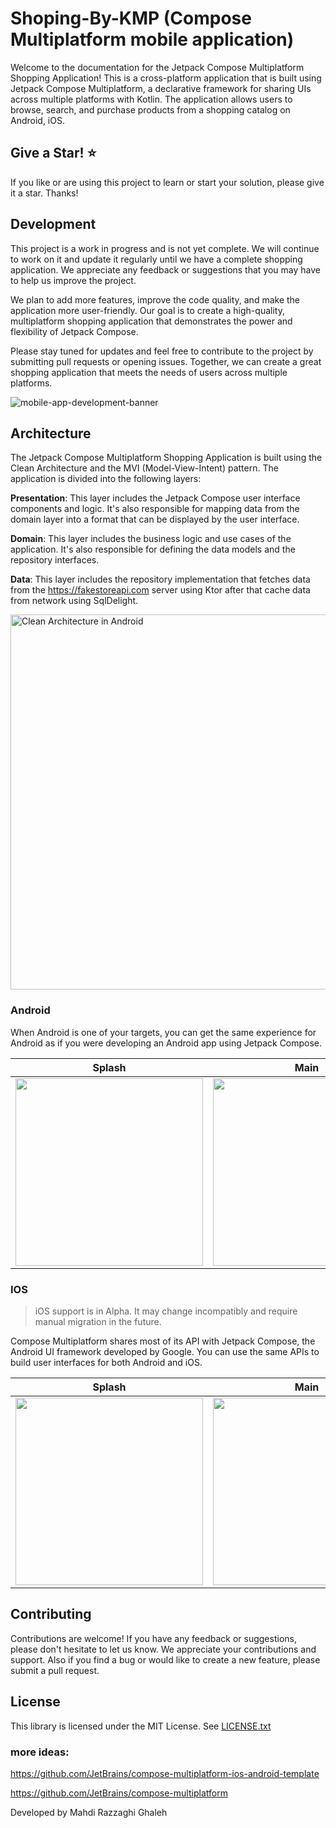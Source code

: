 # Shoping-By-KMP (Compose Multiplatform mobile application)

Welcome to the documentation for the Jetpack Compose Multiplatform Shopping Application! 
This is a cross-platform application that is built using Jetpack Compose Multiplatform, a declarative framework for sharing UIs across multiple platforms with Kotlin. 
The application allows users to browse, search, and purchase products from a shopping catalog on Android, iOS.

## Give a Star! ⭐
If you like or are using this project to learn or start your solution, please give it a star. Thanks!

## Development
This project is a work in progress and is not yet complete. 
We will continue to work on it and update it regularly until we have a complete shopping application. 
We appreciate any feedback or suggestions that you may have to help us improve the project.

We plan to add more features, improve the code quality, and make the application more user-friendly. 
Our goal is to create a high-quality, multiplatform shopping application that demonstrates the power and flexibility of Jetpack Compose.

Please stay tuned for updates and feel free to contribute to the project by submitting pull requests or opening issues. 
Together, we can create a great shopping application that meets the needs of users across multiple platforms.

![mobile-app-development-banner](https://user-images.githubusercontent.com/61207818/232203047-54940b08-d53f-41ce-a313-483a5fbeb9d3.jpg)

## Architecture
The Jetpack Compose Multiplatform Shopping Application is built using the Clean Architecture and the MVI (Model-View-Intent) pattern. 
The application is divided into the following layers:

**Presentation**: This layer includes the Jetpack Compose user interface components and logic. 
It's also responsible for mapping data from the domain layer into a format that can be displayed by the user interface.

**Domain**: This layer includes the business logic and use cases of the application. It's also responsible for defining the data models and the repository interfaces.

**Data**: This layer includes the repository implementation that fetches data from the https://fakestoreapi.com server using Ktor after that cache data from network using SqlDelight.

 <img src="https://user-images.githubusercontent.com/61207818/232203143-1815f502-18d4-4051-b636-dc016699c770.png" alt="Clean Architecture in Android" width="600"/>


### Android

When Android is one of your targets, 
you can get the same experience for Android as if you were developing an Android app using Jetpack Compose.

| Splash                                     | Main                                       | Detail                                     |
|--------------------------------------------|--------------------------------------------|--------------------------------------------|
| <img src="screenshots/android3.jpg" width="300"/> | <img src="screenshots/android1.jpg" width="300"/> | <img src="screenshots/android2.jpg" width="300"/> |


### IOS
> iOS support is in Alpha. It may change incompatibly and require manual migration in the future.

Compose Multiplatform shares most of its API with Jetpack Compose, the Android UI framework developed by Google. 
You can use the same APIs to build user interfaces for both Android and iOS.


| Splash                                     | Main                                       | Detail                                     |
|--------------------------------------------|--------------------------------------------|--------------------------------------------|
| <img src="screenshots/ios3.jpg" width="300"/> | <img src="screenshots/ios1.jpg" width="300"/> | <img src="screenshots/ios2.jpg" width="300"/> |


## Contributing
Contributions are welcome! If you have any feedback or suggestions, please don't hesitate to let us know. 
We appreciate your contributions and support. Also if you find a bug or would like to create a new feature, please submit a pull request.

## License
This library is licensed under the MIT License. See [LICENSE.txt](https://github.com/razaghimahdi/Shoping-By-KMP/blob/master/LICENSE)


### more ideas:
https://github.com/JetBrains/compose-multiplatform-ios-android-template

https://github.com/JetBrains/compose-multiplatform

Developed by Mahdi Razzaghi Ghaleh
